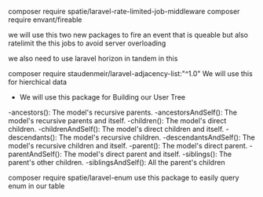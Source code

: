 composer require spatie/laravel-rate-limited-job-middleware
composer require envant/fireable

we will use this two new packages to fire an event that is queable
but also ratelimit the this jobs to avoid server overloading

we also need to use laravel horizon in tandem in this

composer require staudenmeir/laravel-adjacency-list:"^1.0"
We will use this for hierchical data

-   We will use this package for Building our User Tree

-ancestors(): The model's recursive parents.
-ancestorsAndSelf(): The model's recursive parents and itself.
-children(): The model's direct children.
-childrenAndSelf(): The model's direct children and itself.
-descendants(): The model's recursive children.
-descendantsAndSelf(): The model's recursive children and itself.
-parent(): The model's direct parent.
-parentAndSelf(): The model's direct parent and itself.
-siblings(): The parent's other children.
-siblingsAndSelf(): All the parent's children

composer require spatie/laravel-enum
use this package to easily query enum in our table
